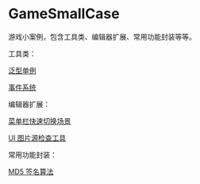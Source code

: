 # GameSmallCase
游戏小案例，包含工具类、编辑器扩展、常用功能封装等等。



工具类：

[泛型单例](Documents/Singleton.md)

[事件系统](Documents/Event.md)



编辑器扩展：

[菜单栏快速切换场景](Documents/EditorSwitchScene.md)

[UI 图片源检查工具](Documents/EditorResourceCheck.md)



常用功能封装：

[MD5 签名算法](Documents/MD5Sign.md)

